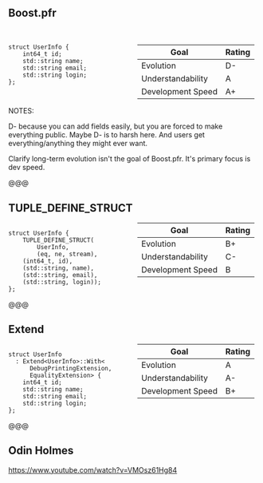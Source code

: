 ## Boost.pfr

<div style="column-count: 2">
<br/>

```cc[]
struct UserInfo {
    int64_t id;
    std::string name;
    std::string email;
    std::string login;
};
```
<br/>

| Goal              | Rating |
| ----------------- | ------ |
| Evolution         |     D- |
| Understandability |     A  |
| Development Speed |     A+ |
</div>

NOTES:

D- because you can add fields easily, but you are forced to make everything
public. Maybe D- is to harsh here. And users get everything/anything they might
ever want.

Clarify long-term evolution isn't the goal of Boost.pfr. It's primary focus is
dev speed.

@@@

## TUPLE_DEFINE_STRUCT

<div style="column-count: 2">

```cc[]
struct UserInfo {
    TUPLE_DEFINE_STRUCT(
        UserInfo,
        (eq, ne, stream),
    (int64_t, id),
    (std::string, name),
    (std::string, email),
    (std::string, login));
};
```

| Goal              | Rating |
| ----------------- | ------ |
| Evolution         |     B+ |
| Understandability |     C- |
| Development Speed |     B  |

</div>

@@@

## Extend

<div style="column-count: 2">

```cc[]
struct UserInfo
  : Extend<UserInfo>::With<
      DebugPrintingExtension,
      EqualityExtension> {
    int64_t id;
    std::string name;
    std::string email;
    std::string login;
};
```

| Goal              | Rating |
| ----------------- | ------ |
| Evolution         |     A  |
| Understandability |     A- |
| Development Speed |     B+ |

</div>

@@@

## Odin Holmes
https://www.youtube.com/watch?v=VMOsz61Hg84
